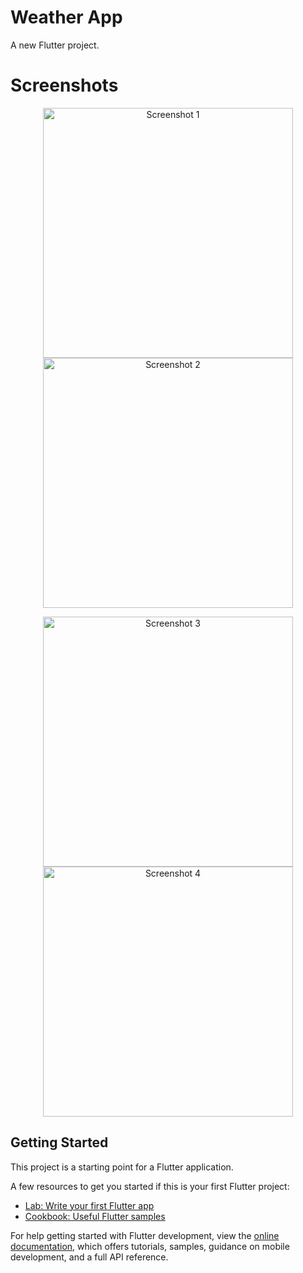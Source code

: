 # Weather App

A new Flutter project.

# Screenshots

<p align="center">
  <img src="images/Screenshot1.png" width="400" alt="Screenshot 1"> <img src="images/Screenshot2.png" width="400" alt="Screenshot 2">
</p>
<p align="center">
  <img src="images/Screenshot3.png" width="400" alt="Screenshot 3"> <img src="images/Screenshot4.png" width="400" alt="Screenshot 4">
</p>

## Getting Started

This project is a starting point for a Flutter application.

A few resources to get you started if this is your first Flutter project:

- [Lab: Write your first Flutter app](https://docs.flutter.dev/get-started/codelab)
- [Cookbook: Useful Flutter samples](https://docs.flutter.dev/cookbook)

For help getting started with Flutter development, view the
[online documentation](https://docs.flutter.dev/), which offers tutorials,
samples, guidance on mobile development, and a full API reference.
